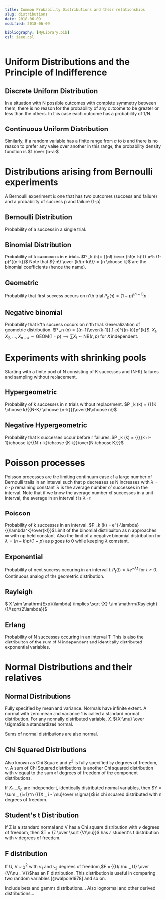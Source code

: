 ```yaml
---
title: Common Probability Distributions and their relationships
slug: distributions
date: 2018-06-09
modified: 2018-06-09

bibliography: [MyLibrary.bib]
csl: ieee.csl
---
```


# Uniform Distributions and the Principle of Indifference

## Discrete Uniform Distribution

In a situation with N possible outcomes with complete symmetry between them, there is no reason for the probability of any outcome to be greater or less than the others. In this case each outcome has a probability of 1/N.

## Continuous Uniform Distribution

Similarly, if a random variable has a finite range from *a* to *b* and there is no reason to prefer any value over another in this range, the probability density function is $1 \over {b-a}$

# Distributions arising from Bernoulli experiments

A Bernoulli experiment is one that has two outcomes (success and failure) and a probability of success p and failure (1-p)

## Bernoulli Distribution

Probability of a success in a single trial.

## Binomial Distribution

Probability of k successes in n trials. $P _k (k)= {{n!} \over {k!(n-k)!}} p^k (1-p)^{(n-k)}$ Note that ${{n!} \over {k!(n-k)!}} = {n \choose k}$ are the binomial coefficients (hence the name).

## Geometric

Probability that first success occurs on n'th trial $P _n (n) = (1-p)^{(n-1)}p$

## Negative binomial

Probability that k'th success occurs on n'th trial. Generalization of geometric distribution. $P _n (n) = {{n-1}\over{k-1}}(1-p)^{(n-k)}p^{k}$. $X _1 , X _2 , ..., X _{n-k} \sim \mathrm{GEOM}(1-p) \implies \sum X _i \sim \mathrm{NB}(r,p)$ for *X* independent.

# Experiments with shrinking pools

Starting with a finite pool of N consisting of K successes and (N-K) failures and sampling without replacement.

## Hypergeometric

Probability of k successes in n trials without replacement. $P _k (k) = {{{K \choose k}{{N-K} \choose {n-k}}}\over{N\choose n}}$

## Negative Hypergeometric

Probability that k successes occur before r failures. $P _k (k) = {{{{k+r-1}\choose k}{{N-r-k}\choose {K-k}}\over{N \choose K}}}$

# Poisson processes

Poisson processes are the limiting continuum case of a large number of Bernoulli trails in an interval such that p decreases as N increases with $\lambda = n \cdot p$ remaining constant. $\lambda$ is the average number of successes in the interval. Note that if we know the average number of successes in a unit interval, the average in an interval *t* is $\lambda \cdot t$

## Poisson

Probability of k successes in an interval. $P _k (k) = e^{-\lambda} {{\lambda^k}\over{k!}}$ Limit of the binomial distribuiton as n approaches $\infty$ with np held constant. Also the limit of a negative binomial distribution for $\lambda = (n-k)p/(1-p)$ as p goes to 0 while keeping $\lambda$ comstant.

## Exponential

Probability of next success occuring in an interval t. $P _t (t) = \lambda e^{-\lambda t}$ for $t \ge 0$. Continuous analog of the geometric distribution.

## Rayleigh

$ X \sim \mathrm{Exp}(\lambda) \implies \sqrt {X} \sim \mathrm{Rayleigh}(1/\sqrt{2\lambda})$

## Erlang

Probability of N successes occuring in an interval T. This is also the distribuiton of the sum of N independent and identically distributed exponential variables.

# Normal Distributions and their relatives

## Normal Distributions

Fully specified by mean and variance. Normals have infinite extent. A normal with zero mean and variance 1 is called a standard normal distribution. For any normally distributed variable, $X$, ${X-\mu} \over \sigma$is a standardized normal.

Sums of normal distributions are also normal.

## Chi Squared Distributions

Also known as Chi Square and $\chi ^2$ is
fully specified by degrees of freedom, $\nu$. A sum of Chi Squared distributions is another Chi squared distribution with $\nu$ equal to the sum of degrees of freedom of the component distributions.

If $X _1 ... X _n$ are independent, identically distributed normal variables, then $Y = \sum _ {i=1}^n ({{X _ i - \mu}\over \sigma})$ is chi squared distributed with n degrees of freedom.

## Student's t Distribution

If Z is a standard normal and V has a Chi square distribution with $\nu$ degrees of freedom, then
$T = {Z \over \sqrt {V/\nu}}$ has a student's t distribution with $\nu$ degrees of freedom.

## F distribution 

If U, V ~ $\chi^2$ with $\nu _ 1$ and $\nu _ 2$ degrees of freedom,$F = {{U/ \nu _ U} \over {V/\nu _ V}}$has an F distribution. This distribution is useful in comparing two random 
variables [@walpole1978] and so on.

Include beta and gamma distributions...
Also lognormal and other derived distributions...